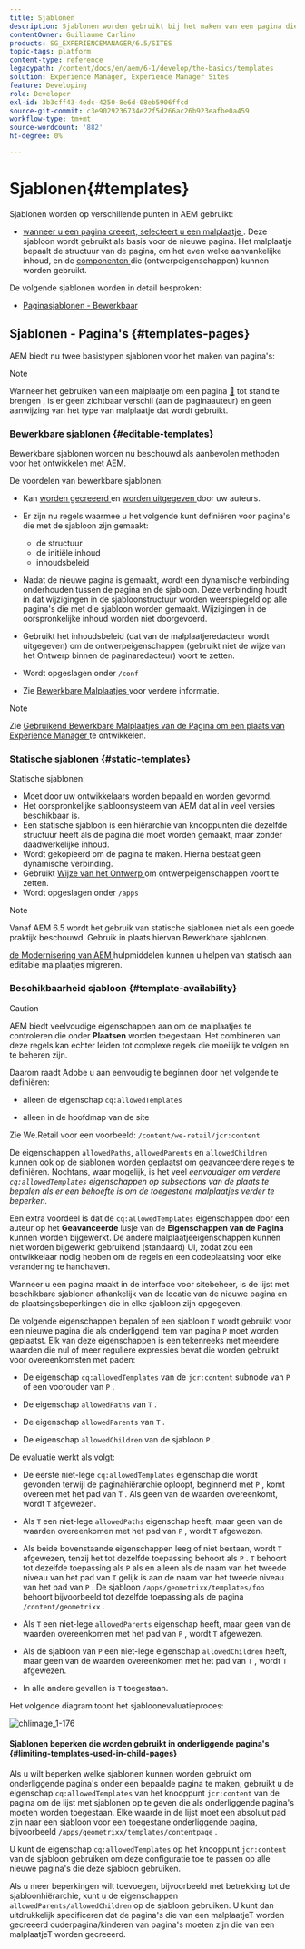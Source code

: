 ```yaml
---
title: Sjablonen
description: Sjablonen worden gebruikt bij het maken van een pagina die als basis voor de nieuwe pagina wordt gebruikt.
contentOwner: Guillaume Carlino
products: SG_EXPERIENCEMANAGER/6.5/SITES
topic-tags: platform
content-type: reference
legacypath: /content/docs/en/aem/6-1/develop/the-basics/templates
solution: Experience Manager, Experience Manager Sites
feature: Developing
role: Developer
exl-id: 3b3cff43-4edc-4250-8e6d-08eb5906ffcd
source-git-commit: c3e9029236734e22f5d266ac26b923eafbe0a459
workflow-type: tm+mt
source-wordcount: '882'
ht-degree: 0%

---
```


# Sjablonen{#templates}

Sjablonen worden op verschillende punten in AEM gebruikt:

* [ wanneer u een pagina creeert, selecteert u een malplaatje ](#templates-pages). Deze sjabloon wordt gebruikt als basis voor de nieuwe pagina. Het malplaatje bepaalt de structuur van de pagina, om het even welke aanvankelijke inhoud, en de [ componenten ](/help/sites-authoring/default-components.md) die (ontwerpeigenschappen) kunnen worden gebruikt.

De volgende sjablonen worden in detail besproken:

* [Paginasjablonen - Bewerkbaar](/help/sites-developing/page-templates-editable.md)

## Sjablonen - Pagina&#39;s {#templates-pages}

AEM biedt nu twee basistypen sjablonen voor het maken van pagina&#39;s:

>[!NOTE]
>
>Wanneer het gebruiken van een malplaatje om een pagina [&#128279;](/help/sites-authoring/managing-pages.md#creating-a-new-page) tot stand te brengen , is er geen zichtbaar verschil (aan de paginaauteur) en geen aanwijzing van het type van malplaatje dat wordt gebruikt.

### Bewerkbare sjablonen {#editable-templates}

Bewerkbare sjablonen worden nu beschouwd als aanbevolen methoden voor het ontwikkelen met AEM.

De voordelen van bewerkbare sjablonen:

* Kan [ worden gecreeerd ](/help/sites-authoring/templates.md#creating-a-new-template-template-author) en [ worden uitgegeven ](/help/sites-authoring/templates.md#editing-a-template-structure-template-author) door uw auteurs.

* Er zijn nu regels waarmee u het volgende kunt definiëren voor pagina&#39;s die met de sjabloon zijn gemaakt:

   * de structuur
   * de initiële inhoud
   * inhoudsbeleid

* Nadat de nieuwe pagina is gemaakt, wordt een dynamische verbinding onderhouden tussen de pagina en de sjabloon. Deze verbinding houdt in dat wijzigingen in de sjabloonstructuur worden weerspiegeld op alle pagina&#39;s die met die sjabloon worden gemaakt. Wijzigingen in de oorspronkelijke inhoud worden niet doorgevoerd.
* Gebruikt het inhoudsbeleid (dat van de malplaatjeredacteur wordt uitgegeven) om de ontwerpeigenschappen (gebruikt niet de wijze van het Ontwerp binnen de paginaredacteur) voort te zetten.
* Wordt opgeslagen onder `/conf`
* Zie [ Bewerkbare Malplaatjes ](/help/sites-developing/page-templates-editable.md) voor verdere informatie.

>[!NOTE]
>
>Zie [ Gebruikend Bewerkbare Malplaatjes van de Pagina om een plaats van Experience Manager ](https://experienceleague.adobe.com/docs/experience-manager-learn/sites/page-authoring/template-editor-feature-video-use.html?lang=nl-NL) te ontwikkelen.

### Statische sjablonen {#static-templates}

Statische sjablonen:

* Moet door uw ontwikkelaars worden bepaald en worden gevormd.
* Het oorspronkelijke sjabloonsysteem van AEM dat al in veel versies beschikbaar is.
* Een statische sjabloon is een hiërarchie van knooppunten die dezelfde structuur heeft als de pagina die moet worden gemaakt, maar zonder daadwerkelijke inhoud.
* Wordt gekopieerd om de pagina te maken. Hierna bestaat geen dynamische verbinding.
* Gebruikt [ Wijze van het Ontwerp ](/help/sites-authoring/default-components-designmode.md) om ontwerpeigenschappen voort te zetten.
* Wordt opgeslagen onder `/apps`

>[!NOTE]
>
>Vanaf AEM 6.5 wordt het gebruik van statische sjablonen niet als een goede praktijk beschouwd. Gebruik in plaats hiervan Bewerkbare sjablonen.
>
>[ de Modernisering van AEM ](modernization-tools.md) hulpmiddelen kunnen u helpen van statisch aan editable malplaatjes migreren.

### Beschikbaarheid sjabloon {#template-availability}

>[!CAUTION]
>
>AEM biedt veelvoudige eigenschappen aan om de malplaatjes te controleren die onder **Plaatsen** worden toegestaan. Het combineren van deze regels kan echter leiden tot complexe regels die moeilijk te volgen en te beheren zijn.
>
>Daarom raadt Adobe u aan eenvoudig te beginnen door het volgende te definiëren:
>
>* alleen de eigenschap `cq:allowedTemplates`
>
>* alleen in de hoofdmap van de site
>
>Zie We.Retail voor een voorbeeld: `/content/we-retail/jcr:content`
>
>De eigenschappen `allowedPaths`, `allowedParents` en `allowedChildren` kunnen ook op de sjablonen worden geplaatst om geavanceerdere regels te definiëren. Nochtans, waar mogelijk, is het veel *eenvoudiger om verdere `cq:allowedTemplates` eigenschappen op subsections van de plaats te bepalen als er een behoefte is om de toegestane malplaatjes verder te beperken.*
>
>Een extra voordeel is dat de `cq:allowedTemplates` eigenschappen door een auteur op het **Geavanceerde** lusje van de **Eigenschappen van de Pagina** kunnen worden bijgewerkt. De andere malplaatjeeigenschappen kunnen niet worden bijgewerkt gebruikend (standaard) UI, zodat zou een ontwikkelaar nodig hebben om de regels en een codeplaatsing voor elke verandering te handhaven.

Wanneer u een pagina maakt in de interface voor sitebeheer, is de lijst met beschikbare sjablonen afhankelijk van de locatie van de nieuwe pagina en de plaatsingsbeperkingen die in elke sjabloon zijn opgegeven.

De volgende eigenschappen bepalen of een sjabloon `T` wordt gebruikt voor een nieuwe pagina die als onderliggend item van pagina `P` moet worden geplaatst. Elk van deze eigenschappen is een tekenreeks met meerdere waarden die nul of meer reguliere expressies bevat die worden gebruikt voor overeenkomsten met paden:

* De eigenschap `cq:allowedTemplates` van de `jcr:content` subnode van `P` of een voorouder van `P` .

* De eigenschap `allowedPaths` van `T` .

* De eigenschap `allowedParents` van `T` .

* De eigenschap `allowedChildren` van de sjabloon `P` .

De evaluatie werkt als volgt:

* De eerste niet-lege `cq:allowedTemplates` eigenschap die wordt gevonden terwijl de paginahiërarchie oploopt, beginnend met `P` , komt overeen met het pad van `T` . Als geen van de waarden overeenkomt, wordt `T` afgewezen.

* Als `T` een niet-lege `allowedPaths` eigenschap heeft, maar geen van de waarden overeenkomen met het pad van `P` , wordt `T` afgewezen.

* Als beide bovenstaande eigenschappen leeg of niet bestaan, wordt `T` afgewezen, tenzij het tot dezelfde toepassing behoort als `P` . `T` behoort tot dezelfde toepassing als `P` als en alleen als de naam van het tweede niveau van het pad van `T` gelijk is aan de naam van het tweede niveau van het pad van `P` . De sjabloon `/apps/geometrixx/templates/foo` behoort bijvoorbeeld tot dezelfde toepassing als de pagina `/content/geometrixx` .

* Als `T` een niet-lege `allowedParents` eigenschap heeft, maar geen van de waarden overeenkomen met het pad van `P` , wordt `T` afgewezen.

* Als de sjabloon van `P` een niet-lege eigenschap `allowedChildren` heeft, maar geen van de waarden overeenkomen met het pad van `T` , wordt `T` afgewezen.

* In alle andere gevallen is `T` toegestaan.

Het volgende diagram toont het sjabloonevaluatieproces:

![ chlimage_1-176 ](assets/chlimage_1-176.png)

#### Sjablonen beperken die worden gebruikt in onderliggende pagina&#39;s {#limiting-templates-used-in-child-pages}

Als u wilt beperken welke sjablonen kunnen worden gebruikt om onderliggende pagina&#39;s onder een bepaalde pagina te maken, gebruikt u de eigenschap `cq:allowedTemplates` van het knooppunt `jcr:content` van de pagina om de lijst met sjablonen op te geven die als onderliggende pagina&#39;s moeten worden toegestaan. Elke waarde in de lijst moet een absoluut pad zijn naar een sjabloon voor een toegestane onderliggende pagina, bijvoorbeeld `/apps/geometrixx/templates/contentpage` .

U kunt de eigenschap `cq:allowedTemplates` op het knooppunt `jcr:content` van de sjabloon gebruiken om deze configuratie toe te passen op alle nieuwe pagina&#39;s die deze sjabloon gebruiken.

Als u meer beperkingen wilt toevoegen, bijvoorbeeld met betrekking tot de sjabloonhiërarchie, kunt u de eigenschappen `allowedParents/allowedChildren` op de sjabloon gebruiken. U kunt dan uitdrukkelijk specificeren dat de pagina&#39;s die van een malplaatjeT worden gecreeerd ouderpagina/kinderen van pagina&#39;s moeten zijn die van een malplaatjeT worden gecreeerd.
